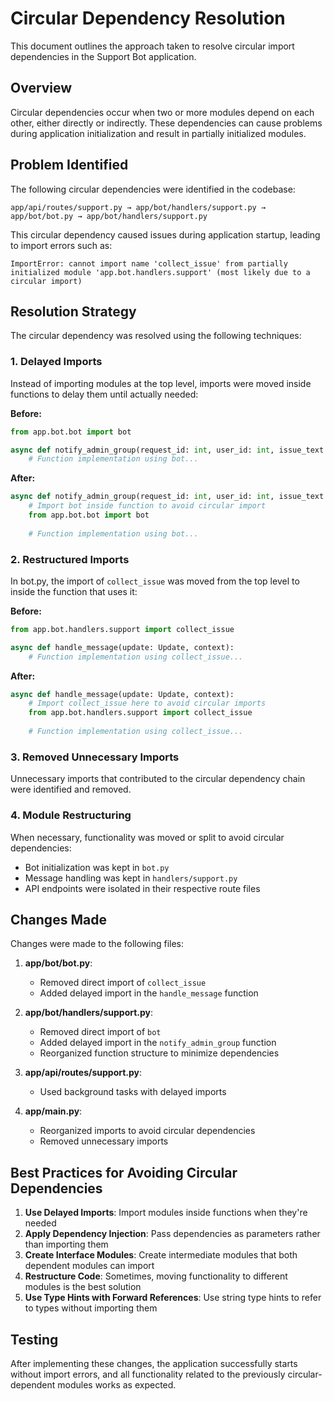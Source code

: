 # Circular Dependency Resolution

This document outlines the approach taken to resolve circular import dependencies in the Support Bot application.

## Overview

Circular dependencies occur when two or more modules depend on each other, either directly or indirectly. These dependencies can cause problems during application initialization and result in partially initialized modules.

## Problem Identified

The following circular dependencies were identified in the codebase:

```
app/api/routes/support.py → app/bot/handlers/support.py → app/bot/bot.py → app/bot/handlers/support.py
```

This circular dependency caused issues during application startup, leading to import errors such as:

```
ImportError: cannot import name 'collect_issue' from partially initialized module 'app.bot.handlers.support' (most likely due to a circular import)
```

## Resolution Strategy

The circular dependency was resolved using the following techniques:

### 1. Delayed Imports

Instead of importing modules at the top level, imports were moved inside functions to delay them until actually needed:

**Before:**
```python
from app.bot.bot import bot

async def notify_admin_group(request_id: int, user_id: int, issue_text: str):
    # Function implementation using bot...
```

**After:**
```python
async def notify_admin_group(request_id: int, user_id: int, issue_text: str):
    # Import bot inside function to avoid circular import
    from app.bot.bot import bot
    
    # Function implementation using bot...
```

### 2. Restructured Imports

In bot.py, the import of `collect_issue` was moved from the top level to inside the function that uses it:

**Before:**
```python
from app.bot.handlers.support import collect_issue

async def handle_message(update: Update, context):
    # Function implementation using collect_issue...
```

**After:**
```python
async def handle_message(update: Update, context):
    # Import collect_issue here to avoid circular imports
    from app.bot.handlers.support import collect_issue
    
    # Function implementation using collect_issue...
```

### 3. Removed Unnecessary Imports

Unnecessary imports that contributed to the circular dependency chain were identified and removed.

### 4. Module Restructuring

When necessary, functionality was moved or split to avoid circular dependencies:

- Bot initialization was kept in `bot.py`
- Message handling was kept in `handlers/support.py`
- API endpoints were isolated in their respective route files

## Changes Made

Changes were made to the following files:

1. **app/bot/bot.py**:
   - Removed direct import of `collect_issue`
   - Added delayed import in the `handle_message` function

2. **app/bot/handlers/support.py**:
   - Removed direct import of `bot`
   - Added delayed import in the `notify_admin_group` function
   - Reorganized function structure to minimize dependencies

3. **app/api/routes/support.py**:
   - Used background tasks with delayed imports

4. **app/main.py**:
   - Reorganized imports to avoid circular dependencies
   - Removed unnecessary imports

## Best Practices for Avoiding Circular Dependencies

1. **Use Delayed Imports**: Import modules inside functions when they're needed
2. **Apply Dependency Injection**: Pass dependencies as parameters rather than importing them
3. **Create Interface Modules**: Create intermediate modules that both dependent modules can import
4. **Restructure Code**: Sometimes, moving functionality to different modules is the best solution
5. **Use Type Hints with Forward References**: Use string type hints to refer to types without importing them

## Testing

After implementing these changes, the application successfully starts without import errors, and all functionality related to the previously circular-dependent modules works as expected. 